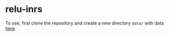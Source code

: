 # relu-inrs

To use, first clone the repository and create a new directory `data/` with data
[here](https://drive.google.com/drive/folders/1F1qWamQKx6cUQGYU-7rq81ZmZY7ExrSu?usp=sharing)
